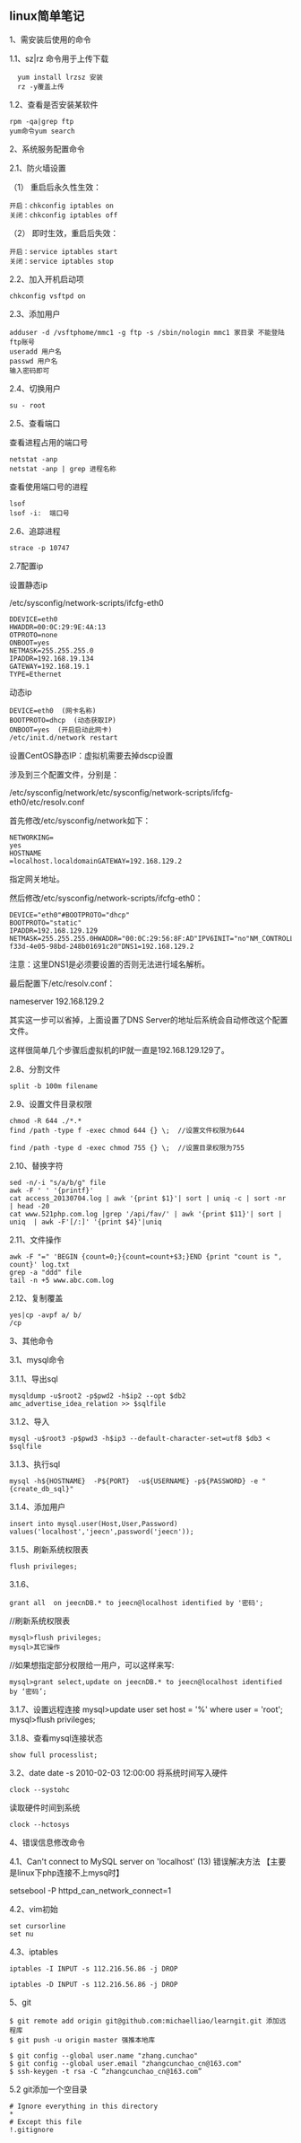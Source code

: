 ## linux简单笔记 ##

1、需安装后使用的命令

1.1、sz|rz 命令用于上传下载

      yum install lrzsz 安装
	  rz -y覆盖上传

1.2、查看是否安装某软件

	rpm -qa|grep ftp
	yum命令yum search

2、系统服务配置命令

2.1、防火墙设置

（1） 重启后永久性生效：

	开启：chkconfig iptables on
	关闭：chkconfig iptables off

（2） 即时生效，重启后失效：

	开启：service iptables start
	关闭：service iptables stop

2.2、加入开机启动项

	chkconfig vsftpd on

2.3、添加用户

	adduser -d /vsftphome/mmc1 -g ftp -s /sbin/nologin mmc1 家目录 不能登陆 ftp账号
	useradd 用户名
	passwd 用户名
	输入密码即可

2.4、切换用户

	su - root

2.5、查看端口

查看进程占用的端口号

	netstat -anp
	netstat -anp | grep 进程名称

查看使用端口号的进程

	lsof
	lsof -i:  端口号

2.6、追踪进程 

	strace -p 10747

2.7配置ip

设置静态ip

/etc/sysconfig/network-scripts/ifcfg-eth0

	DDEVICE=eth0
	HWADDR=00:0C:29:9E:4A:13
	OTPROTO=none
	ONBOOT=yes
	NETMASK=255.255.255.0
	IPADDR=192.168.19.134
	GATEWAY=192.168.19.1
	TYPE=Ethernet

动态ip

	DEVICE=eth0  (网卡名称)
	BOOTPROTO=dhcp  (动态获取IP)
	ONBOOT=yes  (开启启动此网卡)
	/etc/init.d/network restart

设置CentOS静态IP：虚拟机需要去掉dscp设置

涉及到三个配置文件，分别是：

/etc/sysconfig/network/etc/sysconfig/network-scripts/ifcfg-eth0/etc/resolv.conf

 首先修改/etc/sysconfig/network如下：

	NETWORKING=
	yes
	HOSTNAME
	=localhost.localdomainGATEWAY=192.168.129.2

指定网关地址。

然后修改/etc/sysconfig/network-scripts/ifcfg-eth0：


	DEVICE="eth0"#BOOTPROTO="dhcp"
	BOOTPROTO="static"
	IPADDR=192.168.129.129
	NETMASK=255.255.255.0HWADDR="00:0C:29:56:8F:AD"IPV6INIT="no"NM_CONTROLLED="yes"ONBOOT="yes"TYPE="Ethernet"UUID="ba48a4c0-f33d-4e05-98bd-248b01691c20"DNS1=192.168.129.2

注意：这里DNS1是必须要设置的否则无法进行域名解析。

最后配置下/etc/resolv.conf：

nameserver 192.168.129.2

其实这一步可以省掉，上面设置了DNS Server的地址后系统会自动修改这个配置文件。


这样很简单几个步骤后虚拟机的IP就一直是192.168.129.129了。

2.8、分割文件

	split -b 100m filename

2.9、设置文件目录权限

	chmod -R 644 ./*.*
	find /path -type f -exec chmod 644 {} \;  //设置文件权限为644
	
	find /path -type d -exec chmod 755 {} \;  //设置目录权限为755

2.10、替换字符

	sed -n/-i "s/a/b/g" file
	awk -F ' ' '{printf}'
	cat access_20130704.log | awk '{print $1}'| sort | uniq -c | sort -nr | head -20
	cat www.521php.com.log |grep '/api/fav/' | awk '{print $11}'| sort | uniq  | awk -F'[/:]' '{print $4}'|uniq

2.11、文件操作

	awk -F "=" 'BEGIN {count=0;}{count=count+$3;}END {print "count is ", count}' log.txt
	grep -a "ddd" file
	tail -n +5 www.abc.com.log

2.12、复制覆盖

	yes|cp -avpf a/ b/
	/cp

3、其他命令

3.1、mysql命令

3.1.1、导出sql

	mysqldump -u$root2 -p$pwd2 -h$ip2 --opt $db2 amc_advertise_idea_relation >> $sqlfile

3.1.2、导入

	mysql -u$root3 -p$pwd3 -h$ip3 --default-character-set=utf8 $db3 < $sqlfile

3.1.3、执行sql

	mysql -h${HOSTNAME}  -P${PORT}  -u${USERNAME} -p${PASSWORD} -e "{create_db_sql}"

3.1.4、添加用户

	insert into mysql.user(Host,User,Password) values('localhost','jeecn',password('jeecn'));

3.1.5、刷新系统权限表

	flush privileges;

3.1.6、

	grant all  on jeecnDB.* to jeecn@localhost identified by '密码';

//刷新系统权限表

	mysql>flush privileges;
	mysql>其它操作

//如果想指定部分权限给一用户，可以这样来写:

	mysql>grant select,update on jeecnDB.* to jeecn@localhost identified by ‘密码’;

3.1.7、设置远程连接
mysql>update user set host = '%' where user = 'root';
mysql>flush privileges;

3.1.8、查看mysql连接状态

	show full processlist;

3.2、date
date -s 2010-02-03 12:00:00
将系统时间写入硬件

	clock --systohc

读取硬件时间到系统

	clock --hctosys

4、错误信息修改命令

4.1、Can't connect to MySQL server on 'localhost' (13) 错误解决方法 【主要是linux下php连接不上mysq时】

setsebool -P httpd_can_network_connect=1

4.2、vim初始

	set cursorline                                                                                                                                                              
	set nu
  
4.3、iptables

	iptables -I INPUT -s 112.216.56.86 -j DROP
	
	iptables -D INPUT -s 112.216.56.86 -j DROP

5、git

	$ git remote add origin git@github.com:michaelliao/learngit.git 添加远程库
	$ git push -u origin master 强推本地库
	
	$ git config --global user.name "zhang.cunchao"
	$ git config --global user.email "zhangcunchao_cn@163.com"
	$ ssh-keygen -t rsa -C “zhangcunchao_cn@163.com”

5.2 git添加一个空目录

	# Ignore everything in this directory
	*
	# Except this file
	!.gitignore